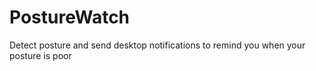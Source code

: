 # PostureWatch
Detect posture and send desktop notifications to remind you when your posture is poor
